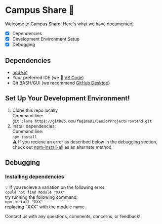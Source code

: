 # Campus Share :rabbit2:
Welcome to Campus Share! Here's what we have documented:  
- [X] Dependencies
- [X] Development Environment Setup
- [X] Debugging

## Dependencies
* [node.js](https://nodejs.org/en/)
* Your preferred IDE (we :blue_heart: [VS Code](https://code.visualstudio.com/Download))
* Git BASH/GUI (we recommend [GitHub Desktop](https://desktop.github.com/))

## Set Up Your Development Environment!
1. Clone this repo locally  
Command line:  
```git clone https://github.com/faqima01/SeniorProjectFrontend.git```
2. Install dependencies:  
Command line:  
```npm install```  
:warning: If you recieve an error as described below in the debugging section, check out [npm-install-all](https://www.npmjs.com/package/npm-install-all) as an alternate method.

## Debugging
### Installing dependencies
:bulb:  If you recieve a variation on the following error:  
        ```could not find module "XXX"```  
        try running the following command:  
        ```npm install "XXX"```  
        replacing "XXX" with the module name.  

Contact us with any questions, comments, concerns, or feedback!